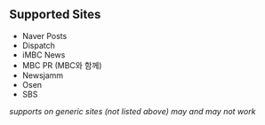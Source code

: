 ## Supported Sites
- Naver Posts
- Dispatch
- iMBC News
- MBC PR (MBC와 함께)
- Newsjamm
- Osen
- SBS

*supports on generic sites (not listed above) may and may not work*